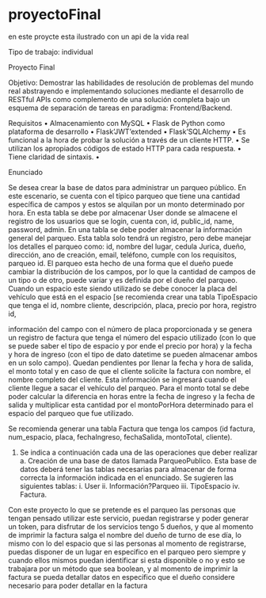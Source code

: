 # proyectoFinal
en este proycte esta ilustrado con un api de la vida real


Tipo de trabajo: individual
 

Proyecto Final
 
Objetivo: Demostrar las habilidades de resolución de problemas del mundo real abstrayendo e implementando soluciones mediante el desarrollo de RESTful APIs como complemento de una solución completa bajo un esquema de separación de tareas en paradigma: Frontend/Backend.

Requisitos
•	Almacenamiento con MySQL
•	Flask de Python como plataforma de desarrollo
•	Flask’JWT’extended
•	Flask’SQLAlchemy
•	Es funcional a la hora de probar la solución a través de un cliente HTTP.
•	Se utilizan los apropiados códigos de estado HTTP para cada respuesta.
•	Tiene claridad de sintaxis.
•	

Enunciado

Se desea crear la base de datos para administrar un parqueo público. En este escenario, se cuenta con el típico parqueo que tiene una cantidad específica de campos y estos se alquilan por un monto determinado por hora.
En esta tabla se debe por almacenar User donde se almacene el registro de los usuarios que se login, cuenta con, id, public_id, name, password, admin.
En una tabla se debe poder almacenar la información general del parqueo. Esta tabla solo tendrá un registro, pero debe manejar los detalles el parqueo como: id, nombre del lugar, cedula Jurica, dueño, dirección, ano de creación, email, teléfono, cumple con los requisitos, parqueo id.
El parqueo esta hecho de una forma que el dueño puede cambiar la distribución de los campos, por lo que la cantidad de campos de un tipo o de otro, puede variar y es definida por el dueño del parqueo. Cuando un espacio este siendo utilizado se debe conocer la placa del vehículo que está en el espacio [se recomienda crear una tabla TipoEspacio que tenga el id, nombre cliente, descripción, placa, precio por hora, registro id, 


 

información del campo con el número de placa proporcionada y se genera un registro de factura que tenga el número del espacio utilizado (con lo que se puede saber el tipo de espacio y por ende el precio por hora) y la fecha y hora de ingreso (con el tipo de dato datetime se pueden almacenar ambos en un solo campo). Quedan pendientes por llenar la fecha y hora de salida, el monto total y en caso de que el cliente solicite la factura con nombre, el nombre completo del cliente. Esta información se ingresará cuando el cliente llegue a sacar el vehículo del parqueo.
Para el monto total se debe poder calcular la diferencia en horas entre la fecha de ingreso y la fecha de salida y multiplicar esta cantidad por el montoPorHora determinado para el espacio del parqueo que fue utilizado.

Se recomienda generar una tabla Factura que tenga los campos (id factura, num_espacio, placa, fechaIngreso, fechaSalida, montoTotal, cliente).


1.	Se indica a continuación cada una de las operaciones que deber realizar
a.	Creación de una base de datos llamada ParqueoPublico. Esta base de datos deberá tener las tablas necesarias para almacenar de forma correcta la información indicada en el enunciado. Se sugieren las siguientes tablas:
i.	User
ii.	Información?Parqueo
iii.	TipoEspacio
iv.	Factura.

Con este  proyecto lo que se pretende es el  parqueo las personas que tengan pensado utilizar este servicio, puedan registrarse y poder generar un token, para disfrutar de los servicios tengo 5 dueños, y  que al momento de imprimir la factura salga el nombre del dueño de turno de ese día,  lo mismo con lo del espacio que si las personas al momento de registrarse,  puedas disponer de un lugar en especifico en el parqueo pero siempre y cuando ellos mismos puedan identificar  si esta disponible o no y esto se trabajara por un  método que sea boolean, y al momento de imprimir la factura se pueda detallar datos en especifico que el dueño considere necesario para poder detallar en la factura 
